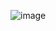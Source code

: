 ![image](https://user-images.githubusercontent.com/48881162/120555200-026f7a80-c3fb-11eb-82c5-e0966ef37de4.png)

